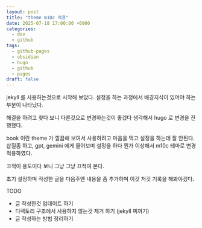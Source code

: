 ```yaml
---
layout: post
title: "theme m10c 적용"
date: 2025-07-18 17:00:00 +0900
categories:
  - dev
  - github
tags:
  - github-pages
  - obsidian
  - hugo
  - github
  - pages
draft: false
---
```

jekyll 를 사용하는것으로 시작해 보았다. 
설정을 하는 과정에서 배경지식이 있어야 하는 부분이 나타났다. 

해결을 하려고 찾다 보니 다른것으로 변경하는것이 좋겠다 생각해서 
hugo 로 변경을 진행했다. 

book 이란 theme 가 깔끔해 보여서 사용하려고 마음을 먹고 설정을 하는데 잘 안된다. 
삽질좀 하고, gpt, gemini 에게 물어보며 설정을 하다 뭔가 이상해서 m10c 테마로 변경 적용하였다. 

끄적이 용도이다 보니 그냥 그냥 끄적여 본다. 

초기 설정하며 작성한 글을 다음주엔 내용을 좀 추가하며 
이것 저것 기록을 해봐야겠다. 

TODO
- 글 작성한것 업데이트 하기 
- 디렉토리 구조에서 사용하지 않는것 제거 하기 (jekyll 찌꺼기)
- 글 작성하는 방법 정리하기 